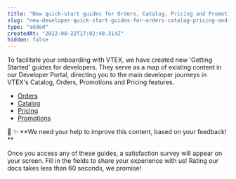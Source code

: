 ```yaml
---
title: "New quick-start guides for Orders, Catalog, Pricing and Promotions"
slug: "new-developer-quick-start-guides-for-orders-catalog-pricing-and-promotions"
type: "added"
createdAt: "2022-08-22T17:02:40.314Z"
hidden: false
---
```

To facilitate your onboarding with VTEX, we have created new 'Getting Started' guides for developers. They serve as a map of existing content in our Developer Portal, directing you to the main developer journeys in VTEX's Catalog, Orders, Promotions and Pricing features.

- [Orders](https://developers.vtex.com/vtex-rest-api/docs/orders-overview)
- [Catalog](https://developers.vtex.com/vtex-rest-api/docs/catalog-overview)
- [Pricing](https://developers.vtex.com/vtex-rest-api/docs/pricing-overview)
- [Promotions](https://developers.vtex.com/vtex-rest-api/docs/promotions-overview)

:mega:  :sparkles: **We need your help to improve this content, based on your feedback! **

Once you access any of these guides, a satisfaction survey will appear on your screen. Fill in the fields to share your experience with us! Rating our docs takes less than 60 seconds, we promise!